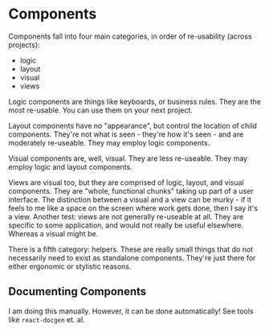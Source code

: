 # Components

Components fall into four main categories, in order of re-usability (across
projects):
- logic
- layout
- visual
- views

Logic components are things like keyboards, or business rules. They are the
most re-usable. You can use them on your next project.

Layout components have no "appearance", but control the location of child
components. They're not what is seen - they're how it's seen - and are
moderately re-useable. They may employ logic components.

Visual components are, well, visual. They are less re-useable. They may employ
logic and layout components.

Views are visual too, but they are comprised of logic, layout, and visual
components. They are "whole, functional chunks" taking up part of a user
interface. The distinction between a visual and a view can be murky - if it
feels to me like a space on the screen where work gets done, then I say it's
a view. Another test: views are not generally re-useable at all. They are
specific to some application, and would not really be useful elsewhere. Whereas
a visual might be.

There is a fifth category: helpers. These are really small things that do not
necessarily need to exist as standalone components. They're just there for
either ergonomic or stylistic reasons.

## Documenting Components

I am doing this manually. However, it can be done automatically! See tools
like `react-docgen` et. al.

